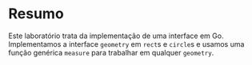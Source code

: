 # Resumo

Este laboratório trata da implementação de uma interface em Go. Implementamos a interface `geometry` em `rect`s e `circle`s e usamos uma função genérica `measure` para trabalhar em qualquer `geometry`.
